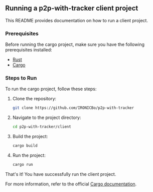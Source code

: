 ## Running a p2p-with-tracker client project

This README provides documentation on how to run a client project.

### Prerequisites

Before running the cargo project, make sure you have the following prerequisites installed:

- [Rust](https://www.rust-lang.org/)
- [Cargo](https://doc.rust-lang.org/cargo/)

### Steps to Run

To run the cargo project, follow these steps:

1. Clone the repository:

    ```bash
    git clone https://github.com/IRONICBo/p2p-with-tracker
    ```

2. Navigate to the project directory:

    ```bash
    cd p2p-with-tracker/client
    ```

3. Build the project:

    ```bash
    cargo build
    ```

4. Run the project:

    ```bash
    cargo run
    ```

That's it! You have successfully run the client project.

For more information, refer to the official [Cargo documentation](https://doc.rust-lang.org/cargo/).
